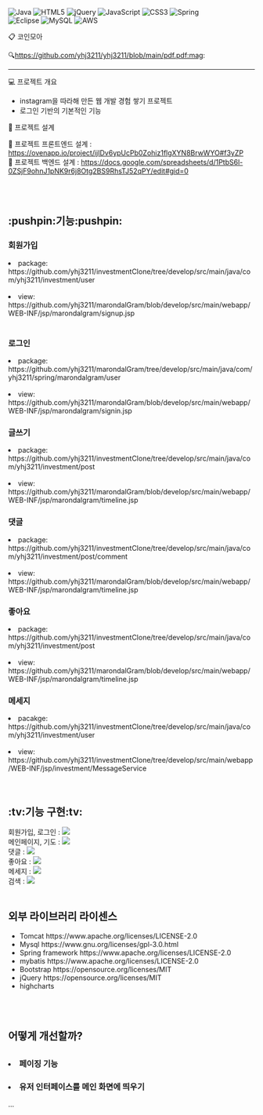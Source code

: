 
![Java](https://img.shields.io/badge/java-%23ED8B00.svg?style=for-the-badge&logo=java&logoColor=white)
![HTML5](https://img.shields.io/badge/html5-%23E34F26.svg?style=for-the-badge&logo=html5&logoColor=white)
![jQuery](https://img.shields.io/badge/jquery-%230769AD.svg?style=for-the-badge&logo=jquery&logoColor=white)
![JavaScript](https://img.shields.io/badge/javascript-%23323330.svg?style=for-the-badge&logo=javascript&logoColor=%23F7DF1E)
![CSS3](https://img.shields.io/badge/css3-%231572B6.svg?style=for-the-badge&logo=css3&logoColor=white)
![Spring](https://img.shields.io/badge/spring-%236DB33F.svg?style=for-the-badge&logo=spring&logoColor=white)  
![Eclipse](https://img.shields.io/badge/Eclipse-FE7A16.svg?style=for-the-badge&logo=Eclipse&logoColor=white)
![MySQL](https://img.shields.io/badge/mysql-%2300f.svg?style=for-the-badge&logo=mysql&logoColor=white)
![AWS](https://img.shields.io/badge/AWS-%23FF9900.svg?style=for-the-badge&logo=amazon-aws&logoColor=white)

:clipboard: 코인모아

:mag:https://github.com/yhj3211/yhj3211/blob/main/pdf.pdf:mag:


<hr>

:computer: 프로젝트 개요

  <ul>
    <li>instagram을 따라해 만든 웹 개발 경험 쌓기 프로젝트</li>
    <li>로그인 기반의 기본적인 기능</li>
  </ul>
  
:nut_and_bolt: 프로젝트 설계

:floppy_disk: 프로젝트 프론트엔드 설계 : https://ovenapp.io/project/ijIDv6ypUcPb0Zohiz1flgXYN8BrwWYO#f3yZP
<br>
:floppy_disk: 프로젝트 백엔드 설계 : https://docs.google.com/spreadsheets/d/1PtbS6l-0ZSjF9ohnJ1pNK9r6j8Otg2BS9RhsTJ52qPY/edit#gid=0

<br>
<br>

  <h2>:pushpin:기능:pushpin:</h2>

   <h3>회원가입</h3>
     <li>package: https://github.com/yhj3211/investmentClone/tree/develop/src/main/java/com/yhj3211/investment/user</li>
     <br>
     <li>view: https://github.com/yhj3211/marondalGram/blob/develop/src/main/webapp/WEB-INF/jsp/marondalgram/signup.jsp</li>
     <br>
    
   <h3>로그인</h3>
     <li>package: https://github.com/yhj3211/marondalGram/tree/develop/src/main/java/com/yhj3211/spring/marondalgram/user</li>
     <br>
     <li>view: https://github.com/yhj3211/marondalGram/blob/develop/src/main/webapp/WEB-INF/jsp/marondalgram/signin.jsp</li>
 
   <h3>글쓰기</h3>
     <li>package: https://github.com/yhj3211/investmentClone/tree/develop/src/main/java/com/yhj3211/investment/post</li>
     <br>
     <li>view: https://github.com/yhj3211/marondalGram/blob/develop/src/main/webapp/WEB-INF/jsp/marondalgram/timeline.jsp</li>
     
   <h3>댓글</h3>
     <li>package: https://github.com/yhj3211/investmentClone/tree/develop/src/main/java/com/yhj3211/investment/post/comment</li>
     <br>
     <li>view: https://github.com/yhj3211/marondalGram/blob/develop/src/main/webapp/WEB-INF/jsp/marondalgram/timeline.jsp</li>  
     
   <h3>좋아요</h3>
     <li>package: https://github.com/yhj3211/investmentClone/tree/develop/src/main/java/com/yhj3211/investment/post</li>
     <br>
     <li>view: https://github.com/yhj3211/marondalGram/blob/develop/src/main/webapp/WEB-INF/jsp/marondalgram/timeline.jsp</li> 
     
   <h3>메세지</h3> 
     <li>pacakge: https://github.com/yhj3211/investmentClone/tree/develop/src/main/java/com/yhj3211/investment/user</li>
     <br>
     <li>view: https://github.com/yhj3211/investmentClone/tree/develop/src/main/webapp/WEB-INF/jsp/investment/MessageService</li>
  
   <br>
   <br>
   
   <h2>:tv:기능 구현:tv:</h2>
   회원가입, 로그인 : <img src="https://user-images.githubusercontent.com/77193812/137452510-c92dc7db-93eb-41fc-a398-53dd730c97a1.gif">
   <br>
   메인페이지, 기도 : <img src="https://user-images.githubusercontent.com/77193812/137452606-a2be6287-d40b-4827-8d43-03469c340dc9.gif">
   <br>
   댓글 : <img src="https://user-images.githubusercontent.com/77193812/137452645-8aefe709-2ae3-41c7-9164-aab475cb72fd.gif">
   <br>
   좋아요 : <img src="https://user-images.githubusercontent.com/77193812/137452696-941113d9-e254-483b-9678-5238c96f4cda.gif">
   <br>
   메세지 : <img src="https://user-images.githubusercontent.com/77193812/137452764-96dfe2af-5862-4e74-a1c0-2ea01196ca0b.gif">
   <br>
   검색 : <img src="https://user-images.githubusercontent.com/77193812/137454556-789fad29-48b4-4401-b707-3ccfe31360c3.gif">

   <br>
   <br>
  
  <h2>외부 라이브러리 라이센스</h2>
    <ul>
     <li>Tomcat https://www.apache.org/licenses/LICENSE-2.0</li>
     <li>Mysql https://www.gnu.org/licenses/gpl-3.0.html</li>
     <li>Spring framework https://www.apache.org/licenses/LICENSE-2.0</li>
     <li>mybatis https://www.apache.org/licenses/LICENSE-2.0</li>
     <li>Bootstrap https://opensource.org/licenses/MIT</li>
     <li>jQuery https://opensource.org/licenses/MIT</li>
     <li>highcharts</li>
    </ul>
  <br>
  <br>
 
  <h2>어떻게 개선할까?<h2>
    <h3><li>페이징 기능</li></h3>
    <h3><li>유저 인터페이스를 메인 화면에 띄우기</li></h3>
    ...
